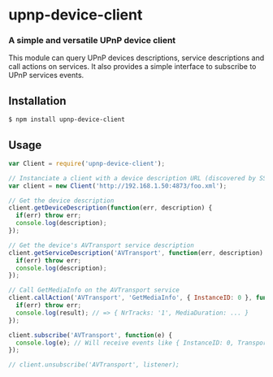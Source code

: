 upnp-device-client
==================
### A simple and versatile UPnP device client

This module can query UPnP devices descriptions, service descriptions and call actions on services. It also provides a simple interface to subscribe to UPnP services events.

Installation
------------

```bash
$ npm install upnp-device-client
```

Usage
-----

```javascript
var Client = require('upnp-device-client');

// Instanciate a client with a device description URL (discovered by SSDP)
var client = new Client('http://192.168.1.50:4873/foo.xml');

// Get the device description
client.getDeviceDescription(function(err, description) {
  if(err) throw err;
  console.log(description);
});

// Get the device's AVTransport service description
client.getServiceDescription('AVTransport', function(err, description) {
  if(err) throw err;
  console.log(description);
});

// Call GetMediaInfo on the AVTransport service
client.callAction('AVTransport', 'GetMediaInfo', { InstanceID: 0 }, function(err, result) {
  if(err) throw err;
  console.log(result); // => { NrTracks: '1', MediaDuration: ... }
});

client.subscribe('AVTransport', function(e) {
  console.log(e); // Will receive events like { InstanceID: 0, TransportState: 'PLAYING' } when playing media
});

// client.unsubscribe('AVTransport', listener);
```